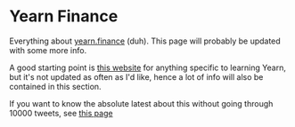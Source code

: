 # Yearn Finance

Everything about [yearn.finance](http://yearn.finance/) \(duh\). This page will probably be updated with some more info.

A good starting point is [this website](https://www.learnyearn.finance/) for anything specific to learning Yearn, but it's not updated as often as I'd like, hence a lot of info will also be contained in this section.

If you want to know the absolute latest about this without going through 10000 tweets, see [this page](https://github.com/patrick-jane-crypto/defi-spill/tree/233780a7e21d23b360a22861fe48a1a5b64247ae/yearn-finance/latest.md)

